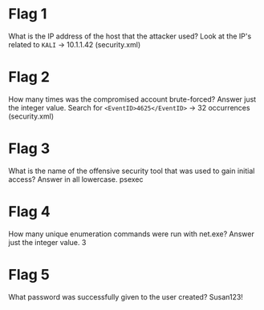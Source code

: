 # Flag 1
What is the IP address of the host that the attacker used?
Look at the IP's related to `KALI` -> 10.1.1.42 (security.xml)

# Flag 2
How many times was the compromised account brute-forced? Answer just the integer value.
Search for `<EventID>4625</EventID>` -> 32 occurrences (security.xml)

# Flag 3
What is the name of the offensive security tool that was used to gain initial access? Answer in all lowercase.
psexec

# Flag 4
How many unique enumeration commands were run with net.exe? Answer just the integer value.
3

# Flag 5
What password was successfully given to the user created?
Susan123!